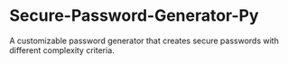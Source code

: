 # Secure-Password-Generator-Py
A customizable password generator that creates secure passwords with different complexity criteria.

